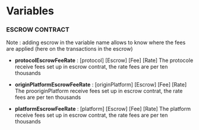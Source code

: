 # Variables

### ESCROW CONTRACT

Note : adding escrow in the variable name allows to know where the fees are applied (here on the transactions in the escrow)

- **protocolEscrowFeeRate** : [protocol] [Escrow] [Fee] [Rate]
  The protocole receive fees set up in escrow contrat, the rate fees are per ten thousands

- **originPlatformEscrowFeeRate** : [originPlatform] [Escrow] [Fee] [Rate]
  The prooriginPlatform receive fees set up in escrow contrat, the rate fees are per ten thousands

- **platformEscrowFeeRate** : [platform] [Escrow] [Fee] [Rate]
  The platform receive fees set up in escrow contrat, the rate fees are per ten thousands
